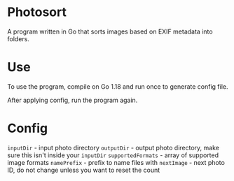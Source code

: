 # Photosort
A program written in Go that sorts images based on EXIF metadata into folders.

# Use
To use the program, compile on Go 1.18 and run once to generate config file.

After applying config, run the program again.

# Config
`inputDir` - input photo directory
`outputDir` - output photo directory, make sure this isn't inside your `inputDir`
`supportedFormats` - array of supported image formats
`namePrefix` - prefix to name files with
`nextImage` - next photo ID, do not change unless you want to reset the count
